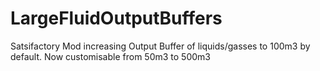 # LargeFluidOutputBuffers
Satsifactory Mod increasing Output Buffer of liquids/gasses to 100m3 by default.  Now customisable from 50m3 to 500m3
